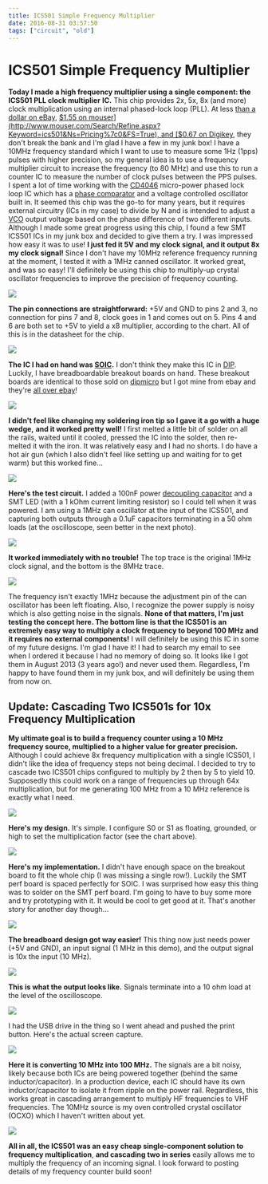 ```yaml
---
title: ICS501 Simple Frequency Multiplier
date: 2016-08-31 03:57:50
tags: ["circuit", "old"]
---
```


# ICS501 Simple Frequency Multiplier

**Today I made a high frequency multiplier using a single component: the ICS501 PLL clock multiplier** **IC.** This chip provides 2x, 5x, 8x (and more) clock multiplication using an internal phased-lock loop (PLL). At less [than a dollar on eBay](http://www.ebay.com/sch/i.html?&_nkw=ICS501), [$1.55 on mouser](http://www.mouser.com/Search/Refine.aspx?Keyword=ics501&Ns=Pricing%7c0&FS=True), and [$0.67 on Digikey](http://www.digikey.com/product-search/en/integrated-circuits-ics/clock-timing-clock-generators-plls-frequency-synthesizers/2556421?FV=fff40027%2Cfff80205&mnonly=0&newproducts=0&ColumnSort=1000011&page=1&stock=0&pbfree=0&rohs=0&k=ics501&quantity=&ptm=0&fid=0&pageSize=25), they don't break the bank and I'm glad I have a few in my junk box! I have a 10MHz frequency standard which I want to use to measure some 1Hz (1pps) pulses with higher precision, so my general idea is to use a frequency multiplier circuit to increase the frequency (to 80 MHz) and use this to run a counter IC to measure the number of clock pulses between the PPS pulses. I spent a lot of time working with the [CD4046](http://www.ti.com/lit/ds/symlink/cd4046b.pdf) micro-power phased lock loop IC which has a [phase comparator](https://en.wikipedia.org/wiki/Phase_detector) and a voltage controlled oscillator built in. It seemed this chip was the go-to for many years, but it requires external circuitry (ICs in my case) to divide by N and is intended to adjust a [VCO](https://en.wikipedia.org/wiki/Voltage-controlled_oscillator) output voltage based on the phase difference of two different inputs. Although I made some great progress using this chip, I found a few SMT ICS501 ICs in my junk box and decided to give them a try. I was impressed how easy it was to use! **I just fed it 5V and my clock signal, and it output 8x my clock signal!** Since I don't have my 10MHz reference frequency running at the moment, I tested it with a 1MHz canned oscillator. It worked great, and was so easy! I'll definitely be using this chip to multiply-up crystal oscillator frequencies to improve the precision of frequency counting.

<div class="text-center img-medium">

![](https://swharden.com/static/2016/08/31/datasheet.jpg)

</div>

**The pin connections are straightforward:** +5V and GND to pins 2 and 3, no connection for pins 7 and 8, clock goes in 1 and comes out on 5. Pins 4 and 6 are both set to +5V to yield a x8 multiplier, according to the chart. All of this is in the datasheet for the chip.

<div class="text-center img-border">

![](https://swharden.com/static/2016/08/31/IMG_8104.jpg)

</div>

**The IC I had on hand was [SOIC](https://en.wikipedia.org/wiki/Small_Outline_Integrated_Circuit).** I don't think they make this IC in [DIP](https://en.wikipedia.org/wiki/Dual_in-line_package). Luckily, I have breadboardable breakout boards on hand. These breakout boards are identical to those sold on [dipmicro](https://www.dipmicro.com/store/PCB-SSOP-DIP28) but I got mine from ebay and they're [all over ebay](http://www.ebay.com/sch/sis.html?_nkw=SMD+SMT+IC+PCB+Adapter)!

<div class="text-center img-border">

![](https://swharden.com/static/2016/08/31/IMG_8111.jpg)

</div>

**I didn't feel like changing my soldering iron tip so I gave it a go with a huge wedge,** **and it worked pretty well!** I first melted a little bit of solder on all the rails, waited until it cooled, pressed the IC into the solder, then re-melted it with the iron. It was relatively easy and I had no shorts. I do have a hot air gun (which I also didn't feel like setting up and waiting for to get warm) but this worked fine...

<div class="text-center img-border">

![](https://swharden.com/static/2016/08/31/IMG_8113.jpg)

</div>

**Here's the test circuit.** I added a 100nF power [decoupling capacitor](https://en.wikipedia.org/wiki/Decoupling_capacitor) and a SMT LED (with a 1 kOhm current limiting resistor) so I could tell when it was powered. I am using a 1MHz can oscillator at the input of the ICS501, and capturing both outputs through a 0.1uF capacitors terminating in a 50 ohm loads (at the oscilloscope, seen better in the next photo).

<div class="text-center img-border">

![](https://swharden.com/static/2016/08/31/IMG_8121.jpg)

</div>

**It worked immediately with no trouble!** The top trace is the original 1MHz clock signal, and the bottom is the 8MHz trace.

<div class="text-center img-border">

![](https://swharden.com/static/2016/08/31/ics501-demo.png)

</div>

The frequency isn't exactly 1MHz because the adjustment pin of the can oscillator has been left floating. Also, I recognize the power supply is noisy which is also getting noise in the signals. **None of that matters, I'm just testing the concept here. The bottom line is that the ICS501 is an extremely easy way to multiply a clock frequency to beyond 100 MHz and it requires no external components!** I will definitely be using this IC in some of my future designs. I'm glad I have it! I had to search my email to see when I ordered it because I had no memory of doing so. It looks like I got them in August 2013 (3 years ago!) and never used them. Regardless, I'm happy to have found them in my junk box, and will definitely be using them from now on.

## Update: Cascading Two ICS501s for 10x Frequency Multiplication

**My ultimate goal is to build a frequency counter using a 10 MHz frequency source, multiplied to a higher value for greater precision.** Although I could achieve 8x frequency multiplication with a single ICS501, I didn't like the idea of frequency steps not being decimal. I decided to try to cascade two ICS501 chips configured to multiply by 2 then by 5 to yield 10. Supposedly this could work on a range of frequencies up through 64x multiplication, but for me generating 100 MHz from a 10 MHz reference is exactly what I need.

<div class="text-center img-border img-small">

![](https://swharden.com/static/2016/08/31/IMG_8179.jpg)

</div>

**Here's my design.** It's simple. I configure S0 or S1 as floating, grounded, or high to set the multiplication factor (see the chart above).

<div class="text-center img-border">

![](https://swharden.com/static/2016/08/31/IMG_8175.jpg)

</div>

**Here's my implementation.** I didn't have enough space on the breakout board to fit the whole chip (I was missing a single row!). Luckily the SMT perf board is spaced perfectly for SOIC. I was surprised how easy this thing was to solder on the SMT perf board. I'm going to have to buy some more and try prototyping with it. It would be cool to get good at it. That's another story for another day though...

<div class="text-center img-border">

![](https://swharden.com/static/2016/08/31/IMG_8162.jpg)

</div>

**The breadboard design got way easier!** This thing now just needs power (+5V and GND), an input signal (1 MHz in this demo), and the output signal is 10x the input (10 MHz).

<div class="text-center img-border">

![](https://swharden.com/static/2016/08/31/IMG_8161.jpg)

</div>

**This is what the output looks like.** Signals terminate into a 10 ohm load at the level of the oscilloscope.

<div class="text-center img-border">

![](https://swharden.com/static/2016/08/31/SDS00018.jpg)

</div>

I had the USB drive in the thing so I went ahead and pushed the print button. Here's the actual screen capture.

<div class="text-center img-border">

![](https://swharden.com/static/2016/08/31/SDS00005.jpg)

</div>

**Here it is converting 10 MHz into 100 MHz.** The signals are a bit noisy, likely because both ICs are being powered together (behind the same inductor/capacitor). In a production device, each IC should have its own inductor/capacitor to isolate it from ripple on the power rail. Regardless, this works great in cascading arrangement to multiply HF frequencies to VHF frequencies. The 10MHz source is my oven controlled crystal oscillator (OCXO) which I haven't written about yet.

<div class="text-center img-border">

![](https://swharden.com/static/2016/08/31/IMG_8166.jpg)

</div>

**All in all, the ICS501 was an easy cheap single-component solution to frequency multiplication**, **and cascading two in series** easily allows me to multiply the frequency of an incoming signal. I look forward to posting details of my frequency counter build soon!
